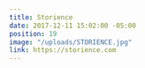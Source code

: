 ```yaml
---
title: Storience
date: 2017-12-11 15:02:00 -05:00
position: 19
image: "/uploads/STORIENCE.jpg"
link: https://storience.com
---
```


